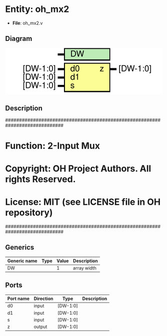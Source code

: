 # Entity: oh_mx2

- **File**: oh_mx2.v
## Diagram

![Diagram](oh_mx2.svg "Diagram")
## Description

#############################################################################
# Function: 2-Input Mux                                                     #
#                                                                           #
# Copyright: OH Project Authors. All rights Reserved.                       #
# License:  MIT (see LICENSE file in OH repository)                         # 
#############################################################################

## Generics

| Generic name | Type | Value | Description   |
| ------------ | ---- | ----- | ------------- |
| DW           |      | 1     |  array width  |
## Ports

| Port name | Direction | Type     | Description |
| --------- | --------- | -------- | ----------- |
| d0        | input     | [DW-1:0] |             |
| d1        | input     | [DW-1:0] |             |
| s         | input     | [DW-1:0] |             |
| z         | output    | [DW-1:0] |             |
